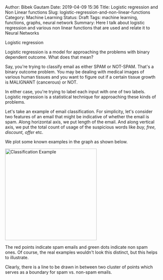 Author: Bibek Gautam
Date: 2019-04-09 15:36
Title: Logistic regression and Non Linear functions
Slug: logistic-regression-and-non-linear-functions
Category: Machine Learning
Status: Draft
Tags: machine learning, functions, graphs, neural network
Summary: Here I talk about logistic regression and various non linear functions that are used and relate it to Neural Networks



Logistic regression 

Logistic regression is a model for approaching the problems with binary dependent outcome. What does that mean?

Say, you're trying to classify email as either SPAM or NOT-SPAM. That's a binary outcome problem. You may be dealing with
medical images of various human tissues and you want to figure out if a certain tissue growth is MALIGNANT (cancerous) or NOT.

In either case, you're trying to label each input with one of two labels. Logistic regression is a statistical technique for
approaching these kinds of problems.

Let's take an example of email classification. For simplicity, let's consider two features of an email that might be indicative of 
whether the email is spam. Along horizontal axis, we put length of the email. And along vertical axis, we put the total count of
usage of the suspicious words like *buy, free, discount, offer* etc.

We plot some known examples in the graph as shown below.

<img width=300 src="/images/classification-example.png" alt="Classification Example">


The red points indicate spam emails and green dots indicate non spam ones. Of course, the real examples wouldn't look this distinct,
but this helps to illustrate.

Clearly, there is a line to be drawn in between two cluster of points which serves as a boundary for spam vs. non-spam emails.
